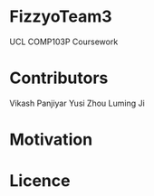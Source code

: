 # FizzyoTeam3
UCL COMP103P Coursework

# Contributors
Vikash Panjiyar
Yusi Zhou
Luming Ji

# Motivation

# Licence